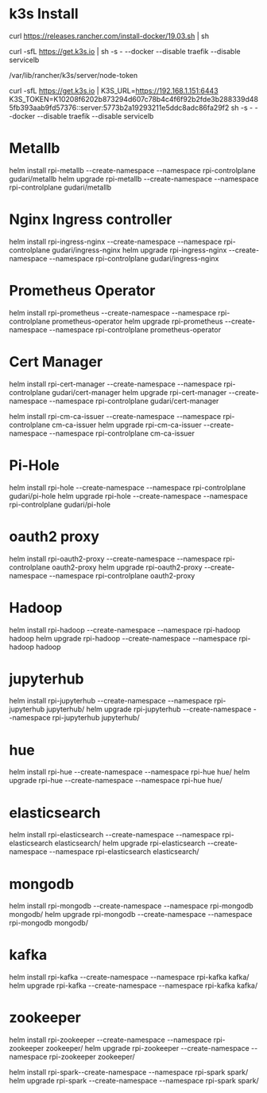 # k3s Install

curl https://releases.rancher.com/install-docker/19.03.sh | sh

curl -sfL https://get.k3s.io | sh -s - --docker --disable traefik --disable servicelb

/var/lib/rancher/k3s/server/node-token

curl -sfL https://get.k3s.io | K3S_URL=https://192.168.1.151:6443 K3S_TOKEN=K10208f6202b873294d607c78b4c4f6f92b2fde3b288339d485fb393aab9fd57376::server:5773b2a19293211e5ddc8adc86fa29f2 sh -s - --docker --disable traefik --disable servicelb

# Metallb

helm install rpi-metallb --create-namespace --namespace rpi-controlplane gudari/metallb
helm upgrade rpi-metallb --create-namespace --namespace rpi-controlplane gudari/metallb


# Nginx Ingress controller

helm install rpi-ingress-nginx --create-namespace --namespace rpi-controlplane gudari/ingress-nginx
helm upgrade rpi-ingress-nginx --create-namespace --namespace rpi-controlplane gudari/ingress-nginx


# Prometheus Operator

helm install rpi-prometheus --create-namespace --namespace rpi-controlplane prometheus-operator
helm upgrade rpi-prometheus --create-namespace --namespace rpi-controlplane prometheus-operator

# Cert Manager

helm install rpi-cert-manager --create-namespace --namespace rpi-controlplane gudari/cert-manager
helm upgrade rpi-cert-manager --create-namespace --namespace rpi-controlplane gudari/cert-manager

helm install rpi-cm-ca-issuer --create-namespace --namespace rpi-controlplane cm-ca-issuer
helm upgrade rpi-cm-ca-issuer --create-namespace --namespace rpi-controlplane cm-ca-issuer

# Pi-Hole

helm install rpi-hole --create-namespace --namespace rpi-controlplane gudari/pi-hole
helm upgrade rpi-hole --create-namespace --namespace rpi-controlplane gudari/pi-hole

# oauth2 proxy

helm install rpi-oauth2-proxy --create-namespace --namespace rpi-controlplane oauth2-proxy
helm upgrade rpi-oauth2-proxy --create-namespace --namespace rpi-controlplane oauth2-proxy

# Hadoop

helm install rpi-hadoop --create-namespace --namespace rpi-hadoop hadoop
helm upgrade rpi-hadoop --create-namespace --namespace rpi-hadoop hadoop

# jupyterhub

helm install rpi-jupyterhub --create-namespace --namespace rpi-jupyterhub jupyterhub/
helm upgrade rpi-jupyterhub --create-namespace --namespace rpi-jupyterhub jupyterhub/

# hue

helm install rpi-hue --create-namespace --namespace rpi-hue hue/
helm upgrade rpi-hue --create-namespace --namespace rpi-hue hue/

# elasticsearch

helm install rpi-elasticsearch --create-namespace --namespace rpi-elasticsearch elasticsearch/
helm upgrade rpi-elasticsearch --create-namespace --namespace rpi-elasticsearch elasticsearch/

# mongodb

helm install rpi-mongodb --create-namespace --namespace rpi-mongodb mongodb/
helm upgrade rpi-mongodb --create-namespace --namespace rpi-mongodb mongodb/

# kafka

helm install rpi-kafka --create-namespace --namespace rpi-kafka kafka/
helm upgrade rpi-kafka --create-namespace --namespace rpi-kafka kafka/

# zookeeper

helm install rpi-zookeeper --create-namespace --namespace rpi-zookeeper zookeeper/
helm upgrade rpi-zookeeper --create-namespace --namespace rpi-zookeeper zookeeper/

helm install rpi-spark--create-namespace --namespace rpi-spark spark/
helm upgrade rpi-spark --create-namespace --namespace rpi-spark spark/
